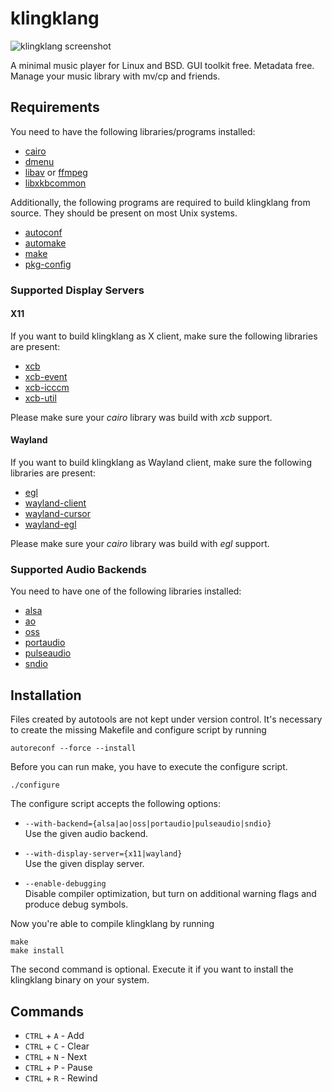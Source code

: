 # klingklang
![klingklang screenshot](https://raw.github.com/slyrz/klingklang/master/img/klingklang.png)

A minimal music player for Linux and BSD.
GUI toolkit free. Metadata free.
Manage your music library with mv/cp and friends.

## Requirements
You need to have the following libraries/programs installed:

* [cairo](http://cairographics.org/)
* [dmenu](http://tools.suckless.org/dmenu/)
* [libav](http://libav.org/) or [ffmpeg](http://www.ffmpeg.org/)
* [libxkbcommon](http://xkbcommon.org/)

Additionally, the following programs are required to build klingklang from
source. They should be present on most Unix systems.

* [autoconf](http://www.gnu.org/software/autoconf/)
* [automake](http://www.gnu.org/software/automake/)
* [make](http://www.gnu.org/software/make/)
* [pkg-config](http://www.freedesktop.org/wiki/Software/pkg-config/)

### Supported Display Servers

#### X11
If you want to build klingklang as X client, make sure the following libraries
are present:

* [xcb](http://xcb.freedesktop.org/)
* [xcb-event](http://xcb.freedesktop.org/)
* [xcb-icccm](http://xcb.freedesktop.org/)
* [xcb-util](http://xcb.freedesktop.org/)

Please make sure your *cairo* library was build with *xcb* support.

#### Wayland
If you want to build klingklang as Wayland client, make sure the following
libraries are present:

* [egl](http://www.khronos.org/egl/)
* [wayland-client](http://wayland.freedesktop.org/)
* [wayland-cursor](http://wayland.freedesktop.org/)
* [wayland-egl](http://wayland.freedesktop.org/)

Please make sure your *cairo* library was build with *egl* support.

### Supported Audio Backends
You need to have one of the following libraries installed:

* [alsa](http://www.alsa-project.org/)
* [ao](http://www.xiph.org/ao/)
* [oss](http://www.opensound.com/oss.html)
* [portaudio](http://www.portaudio.com/)
* [pulseaudio](http://www.freedesktop.org/wiki/Software/PulseAudio/)
* [sndio](http://www.sndio.org/)

## Installation
Files created by autotools are not kept under version control.
It's necessary to create the missing Makefile and configure script by running

    autoreconf --force --install

Before you can run make, you have to execute the configure script.

    ./configure

The configure script accepts the following options:

* `--with-backend={alsa|ao|oss|portaudio|pulseaudio|sndio}`  
Use the given audio backend.

* `--with-display-server={x11|wayland}`  
Use the given display server.

* `--enable-debugging`  
Disable compiler optimization, but turn on additional warning flags and produce
debug symbols.

Now you're able to compile klingklang by running

    make
    make install

The second command is optional. Execute it if you want to install the
klingklang binary on your system.

## Commands

* `CTRL` + `A` - Add
* `CTRL` + `C` - Clear
* `CTRL` + `N` - Next
* `CTRL` + `P` - Pause
* `CTRL` + `R` - Rewind

